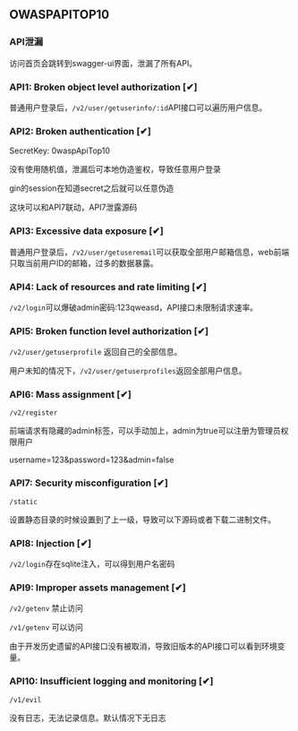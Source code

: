 ## OWASPAPITOP10

### API泄漏

访问首页会跳转到swagger-ui界面，泄漏了所有API。

### API1: Broken object level authorization [✔︎] 

普通用户登录后，`/v2/user/getuserinfo/:id`API接口可以遍历用户信息。

### API2: Broken authentication [✔︎] 

SecretKey: 0waspApiTop10

没有使用随机值，泄漏后可本地伪造鉴权，导致任意用户登录 

gin的session在知道secret之后就可以任意伪造

这块可以和API7联动，API7泄露源码

### API3: Excessive data exposure [✔︎] 

普通用户登录后，`/v2/user/getuseremail`可以获取全部用户邮箱信息，web前端只取当前用户ID的邮箱，过多的数据暴露。

### API4: Lack of resources and rate limiting [✔︎] 

`/v2/login`可以爆破admin密码:123qweasd，API接口未限制请求速率。

### API5: Broken function level authorization [✔︎] 
 
`/v2/user/getuserprofile` 返回自己的全部信息。

用户未知的情况下，`/v2/user/getuserprofiles`返回全部用户信息。

### API6: Mass assignment [✔︎]

`/v2/register`

前端请求有隐藏的admin标签，可以手动加上，admin为true可以注册为管理员权限用户

username=123&password=123&admin=false

### API7: Security misconfiguration [✔︎] 

`/static`

设置静态目录的时候设置到了上一级，导致可以下源码或者下载二进制文件。

### API8: Injection  [✔︎] 

`/v2/login`存在sqlite注入，可以得到用户名密码

### API9: Improper assets management [✔︎] 

`/v2/getenv`   禁止访问

`/v1/getenv`   可以访问

由于开发历史遗留的API接口没有被取消，导致旧版本的API接口可以看到环境变量。

### API10: Insufficient logging and monitoring [✔︎] 

`/v1/evil`

没有日志，无法记录信息。默认情况下无日志
